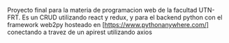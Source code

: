 Proyecto final para la materia de programacion web de la facultad UTN-FRT. Es un CRUD utilizando react y redux, y para el backend python con el framework web2py hosteado en [https://www.pythonanywhere.com/] conectando a travez de un apirest utilizando axios